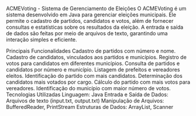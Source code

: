 ACMEVoting - Sistema de Gerenciamento de Eleições
O ACMEVoting é um sistema desenvolvido em Java para gerenciar eleições municipais. Ele permite o cadastro de partidos, candidatos e votos, além de fornecer consultas e estatísticas sobre os resultados da eleição. A entrada e saída de dados são feitas por meio de arquivos de texto, garantindo uma interação simples e eficiente.

 Principais Funcionalidades
 Cadastro de partidos com número e nome.
 Cadastro de candidatos, vinculados aos partidos e municípios.
 Registro de votos para candidatos em diferentes municípios.
 Consulta de partidos e candidatos por número e município.
 Listagem de prefeitos e vereadores eleitos.
 Identificação do partido com mais candidatos.
 Determinação dos candidatos mais votados por cargo.
 Cálculo do partido com mais votos para vereadores.
 Identificação do município com maior número de votos.
 Tecnologias Utilizadas
Linguagem: Java
Entrada e Saída de Dados: Arquivos de texto (input.txt, output.txt)
Manipulação de Arquivos: BufferedReader, PrintStream
Estruturas de Dados: ArrayList, Scanner
